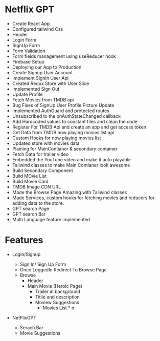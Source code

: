 # Netflix GPT

- Create React App
- Configured tailwind Css
- Header
- Login Form
- SignUp Form
- Form Validation
- Form fields management using useReducer hook
- Firebase Setup
- Deploying our App to Production
- Create Signup User Account
- Implement SignIn User Api
- Created Redux Store with User Slice
- Implemented Sign Out
- Update Profile
- Fetch Movies from TMDB api
- Bug Fixes of SignUp User Profile Picture Update
- Implemented AuthGuard and protected routes
- Unsubscribed to the onAuthStateChanged callback
- Add Hardcoded values to constant files and clean the code
- Register For TMDB Api and create an app and get access token
- Get Data from TMDB now playing movies list api
- Custom Hooks for now playing movies list
- Updated store with movies data
- Plaining for MainContianer & secondary container
- Fetch Data for trailer video
- Embedded the YouTube video and make it auto playable
- Tailwind classes to make Main Contianer look awesome
- Build Secondary Component
- Build MOvie List
- Build Movie Card
- TMDB Image CDN URL
- Made the Browse Page Amazing with Tailwind classes
- Made Services, custom hooks for fetching movies and reducers for adding data to the store.
- GPT search Page
- GPT search Bar
- Multi Language feature implemented

# Features

- Login/Signup

  - Sign In/ Sign Up Form
  - Once LoggedIn Redirect To Browse Page
  - Browse
    - Header
    - Main Movie (Heroic Page)
      - Trailer in background
      - Titile and description
      - Moview Suggestions
        - Movies List \* n

- NetFlixGPT
  - Serach Bar
  - Movie Suggestions
